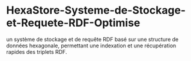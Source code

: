 # HexaStore-Systeme-de-Stockage-et-Requete-RDF-Optimise
un système de stockage et de requête RDF basé sur une structure de données hexagonale, permettant une indexation et une récupération rapides des triplets RDF.
